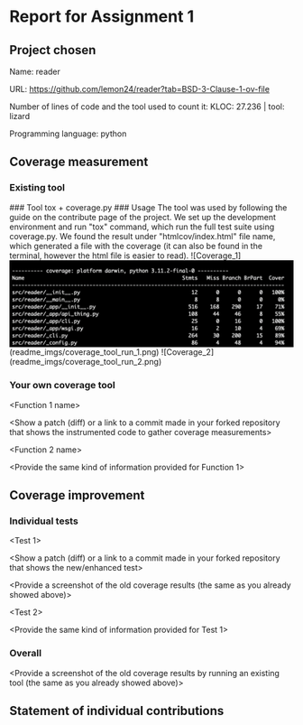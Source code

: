 # Report for Assignment 1

## Project chosen

Name: reader

URL: https://github.com/lemon24/reader?tab=BSD-3-Clause-1-ov-file

Number of lines of code and the tool used to count it: KLOC: 27.236 | tool: lizard

Programming language: python

## Coverage measurement

### Existing tool

<Inform the name of the existing tool that was executed and how it was executed>
### Tool
  tox + coverage.py
### Usage
  The tool was used by following the guide on the contribute page of the project. We set up the development environment and run "tox" command, which run the full test suite using coverage.py. We found the result under "htmlcov/index.html" file name, which generated a file with the coverage (it can also be found in the terminal, however the html file is easier to read).

<Show the coverage results provided by the existing tool with a screenshot>
  <img src="readme_imgs/coverage_tool_run_1.png"
     alt="Coverage 1"
     style="float: left; margin-right: 10px;" />
![Coverage_1](readme_imgs/coverage_tool_run_1.png)
![Coverage_2](readme_imgs/coverage_tool_run_2.png)

### Your own coverage tool

<The following is supposed to be repeated for each group member>

<Group member name>

<Function 1 name>

<Show a patch (diff) or a link to a commit made in your forked repository that shows the instrumented code to gather coverage measurements>

<Provide a screenshot of the coverage results output by the instrumentation>

<Function 2 name>

<Provide the same kind of information provided for Function 1>

## Coverage improvement

### Individual tests

<The following is supposed to be repeated for each group member>

<Group member name>

<Test 1>

<Show a patch (diff) or a link to a commit made in your forked repository that shows the new/enhanced test>

<Provide a screenshot of the old coverage results (the same as you already showed above)>

<Provide a screenshot of the new coverage results>

<State the coverage improvement with a number and elaborate on why the coverage is improved>

<Test 2>

<Provide the same kind of information provided for Test 1>

### Overall

<Provide a screenshot of the old coverage results by running an existing tool (the same as you already showed above)>

<Provide a screenshot of the new coverage results by running the existing tool using all test modifications made by the group>

## Statement of individual contributions

<Write what each group member did>
